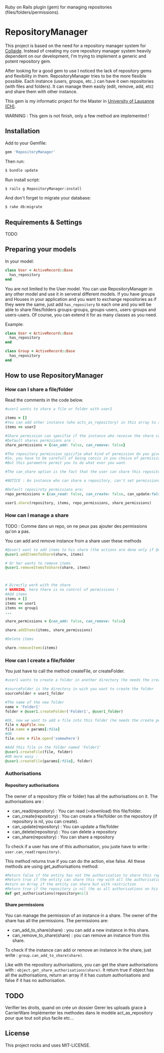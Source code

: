 Ruby on Rails plugin (gem) for managing repositories (files/folders/permissions). 

# RepositoryManager

This project is based on the need for a repository manager system for [Collaide](https://github.com/facenord-sud/collaide). Instead of creating my core repository manager system heavily
dependent on our development, I'm trying to implement a generic and potent repository gem.

After looking for a good gem to use I noticed the lack of repository gems
and flexibility in them. RepositoryManager tries to be the more flexible possible.
Each instance (users, groups, etc..) can have it own repositories (with files and folders). It can manage them easily (edit, remove, add, etc) and share them with other instance.

This gem is my informatic project for the Master in [University of Lausanne (CH)](http://www.unil.ch/index.html). 

WARNING : This gem is not finish, only a few method are implemented !

## Installation


Add to your Gemfile:

```ruby
gem 'RepositoryManager'
```

Then run:

```sh
$ bundle update
```

Run install script:

```sh
$ rails g RepositoryManager:install
```

And don't forget to migrate your database:

```sh
$ rake db:migrate
```

## Requirements & Settings

TODO

## Preparing your models

In your model:

```ruby
class User < ActiveRecord::Base
  has_repository
end
```

You are not limited to the User model. You can use RepositoryManager in any other model and use it in serveral different models. If you have groups and Houses in your application and you want to exchange repositories as if they were the same, just add `has_repository` to each one and you will be able to share files/folders groups-groups, groups-users, users-groups and users-users. Of course, you can extend it for as many classes as you need.

Example:

```ruby
class User < ActiveRecord::Base
  has_repository
end
```

```ruby
class Group < ActiveRecord::Base
  has_repository
end
```

## How to use RepositoryManager

### How can I share a file/folder

Read the comments in the code below.

```ruby
#user1 wants to share a file or folder with user2

items = []
#You can add other instance (who acts_as_repository) in this array to share with more than one instance
items << user2

#Share permission can specifie if the instance who receive the share can add or remove user in this share (if he is admin of this share, for instance).
#Default shares permisions are : 
share_permissions = {can_add: false, can_remove: false}

#The repository permission spicifie what kind of permission do you give at this share. If all in false (as default), this is like the share doesn't exist, becose you can't se the files/folders end can't edit or remove it.
#So, you have to be carefull of being consis in you choice of permissions. For exemple, is there a sence to put can_read to false et can_update to true ?
#But this parametre permit you to do what ever you want.

#The can_share option is the fact that the user can share this repository too or not.

#NOTICE : An instance who can share a repository, can't set permissions that it doesn't have. For instance, if user1 has a share of rep1. In this share option, he has can_delete => false. In this case, he can't create a share with can_delete => true.

#Default reposiroty permissions are:
repo_permissions = {can_read: false, can_create: false, can_update:false, can_delete:false, can_share: false}

user1.share(repository, items, repo_permissions, share_permissions)
```

### How can I manage a share

TODO : Comme dans un repo, on ne peux pas ajouter des permissions qu'on a pas.

You can add and remove instance from a share user these methods
```ruby
#@user1 want to add items to his share (the actions are done only if @user1 has the required permission)
@user1.addItemsToShare(share, items)

# Or her wants to remove items
@user1.removeItemsToShare(share, items)



# Directly work with the share
# WARNING, here there is no control of permissions !
#Add items
items = []
items << user1
items << group1
...

share_permissions = {can_add: false, can_remove: false}

share.addItems(items, share_permissions)

#Delete items

share.removeItems(items)

```



### How can I create a file/folder

You just have to call the method createFile, or createFolder.

```ruby
#user1 wants to create a folder in another directory (he needs the create permission !)

#sourceFolder is the directory in wich you want to create the folder
sourceFolder = user1_folder

#The name of the new folder
name = 'Folder1'
folder = @user1.createFolder('Folder1', @user1_folder)

#Ok, now we want to add a file into this folder (he needs the create permission)
file = AppFile.new
file.name = params[:file]
#OR
file.name = File.open('somewhere')

#Add this file in the folder named 'Folder1'
@user1.createFile(file, folder)
#OR more easy :
@user1.createFile(params[:file], folder)
```

### Authorisations

#### Repository authorisations

The owner of a repository (file or folder) has all the authorisations on it. The authorisations are :
- can_read(repository) : You can read (=download) this file/folder.
- can_create(repository) : You can create a file/folder on the repository (if repository is nil, you can create).
- can_update(repository) : You can update a file/folder
- can_delete(repository) : You can delete a repository
- can_share(repository) : You can share a repository

To check if a user has one of this authorisation, you juste have to write : `user.can_read(repository)`.

This method returns true if you can do the action, else false. All these methods are using get_authorisations method:
```ruby
#Return false if the entity has not the authorisation to share this rep
#Return true if the entity can share this rep with all the authorisations
#eturn an Array if the entity can share but with restriction
#Return true if the repository is nil (he as all authorisations on his own rep)
def get_authorisations(repository=nil)
```

#### Share permissions

You can manage the permission of an instance in a share. The owner of the share has all the permissions. The permissions are:
- can_add_to_share(share) : you can add a new instance in this share.
- can_remove_to_share(share) : you can remove an instance from this share.

To check if the instance can add or remove an instance in the share, just write : `group.can_add_to_share(share)`.

Like with the repository authorisations, you can get the share authorisations with : `object.get_share_authorisations(share)`. It return true if object has all the authorisations, return an array if it has custum authorisations and false if it has no authorisation.

## TODO

Verifier les droits, quand on crée un dossier
Gerer les uploads grace à CarrierWare
Implémenter les methodes dans le modèle act_as_repository pour que tout soit plus facile
etc...

## License

This project rocks and uses MIT-LICENSE.

